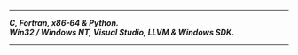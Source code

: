 ----------------
___C, Fortran, x86-64 & Python.___      
___Win32 / Windows NT, Visual Studio, LLVM & Windows SDK.___    

---------------
